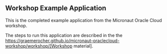 ## Workshop Example Application

This is the completed example application from the Micronaut Oracle Cloud workshop.

The steps to run this application are described in the the https://graemerocher.github.io/micronaut-oraclecloud-workshop/workshop/[Workshop material].
